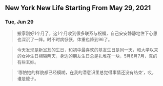 ## New York New Life Starting From May 29, 2021

### Tue, Jun 29
> 搬家刚好1个月了，这1个月收到很多联系与祝福，自己安安静静地住下心思也深沉了一阵。时不时病恹恹，体重也降到96了。

> 今天发现是新室友的生日，和初中最喜欢的基友生日是同一天，和大学以来的女神生日相隔两天，身边的朋友生日总是扎堆在一块，5月6月7月，真的有些玄妙。

> ’哪怕她的样貌都已经模糊，在我的潜意识里总觉得事情还没有结束‘，哎，谁是傻子。

